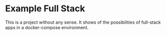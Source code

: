 # Example Full Stack

This is a project without any sense. It shows of the possibilities of full-stack
apps in a docker-compose environment.